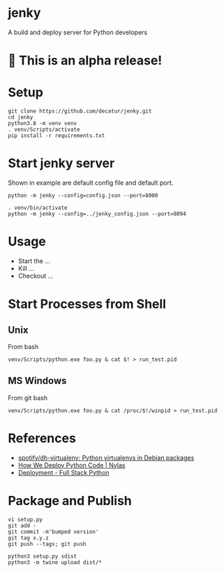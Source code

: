 # jenky
A build and deploy server for Python developers

# 🚧 This is an alpha release!

# Setup

````shell script
git clone https://github.com/decatur/jenky.git
cd jenky
python3.8 -m venv venv
. venv/Scripts/activate
pip install -r requirements.txt
````

# Start jenky server

Shown in example are default config file and default port.

````shell script
python -m jenky --config=config.json --port=8000
````

````
. venv/bin/activate
python -m jenky --config=../jenky_config.json --port=8094
````

# Usage

* Start the ...
* Kill ...
* Checkout ...

# Start Processes from Shell

## Unix

From bash
````shell script
venv/Scripts/python.exe foo.py & cat $! > run_test.pid
````

## MS Windows

From git bash
````shell script
venv/Scripts/python.exe foo.py & cat /proc/$!/winpid > run_test.pid
````

# References
* [spotify/dh-virtualenv: Python virtualenvs in Debian packages](https://github.com/spotify/dh-virtualenv)
* [How We Deploy Python Code | Nylas](https://www.nylas.com/blog/packaging-deploying-python/)
* [Deployment - Full Stack Python](https://www.fullstackpython.com/deployment.html)


# Package and Publish

````shell script
vi setup.py
git add -
git commit -m'bumped version'
git tag x.y.z
git push --tags; git push

python3 setup.py sdist
python3 -m twine upload dist/*
````